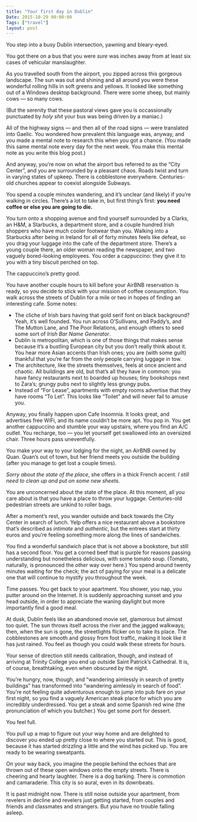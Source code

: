 ```yaml
---
title: "Your first day in Dublin"
Date: 2015-10-29 00:00:00
Tags: ["travel"]
layout: post
---
```


<p>You step into a busy Dublin intersection, yawning and bleary-eyed.</p>


<p>You got there on a bus that you were <em>sure</em> was inches away from at least six cases of vehicular manslaughter.</p>


<p>As you travelled south from the airport, you zipped across this gorgeous landscape.  The sun was out and shining and all around you were these wonderful rolling hills in soft greens and yellows.  It looked like something out of a Windows desktop background.  There were some sheep, but mainly cows — so many cows.</p>


<p>(But the serenity that these pastoral views gave you is occassionally punctuated by <em>holy shit</em> your bus was being driven by a maniac.)</p>


<p>All of the highway signs — and then all of the road signs — were translated into Gaelic.  You wondered how prevalent this language was, anyway, and you made a mental note to research this when you got a chance.  (You made this same mental note every day for the next week.  You make this mental note as you write this blog post.)</p>


<p>And anyway, you’re now on what the airport bus referred to as the “City Center”, and you are surrounded by a pleasant chaos.  Roads twist and turn in varying states of upkeep.  There is cobblestone everywhere.  Centuries-old churches appear to coexist alongside Subways.</p>


<p>You spend a couple minutes wandering, and it’s unclear (and likely) if you’re walking in circles. There’s a lot to take in, but first thing’s first: <strong>you need coffee or else you are going to die.</strong></p>


<p>You turn onto a shopping avenue and find yourself surrounded by a Clarks, an H&amp;M, a Starbucks, a department store, and a couple hundred Irish shoppers who have much cooler footwear than you.  Walking into a Starbucks after being in Ireland for all of forty minutes feels like defeat, so you drag your luggage into the cafe of the department store.  There’s a young couple there, an older woman reading the newspaper, and two vaguely bored-looking employees.  You order a cappuccino: they give it to you with a tiny biscuit perched on top.</p>


<p>The cappuccino’s pretty good.</p>


<p>You have another couple hours to kill before your AirBNB reservation is ready, so you decide to stick with your mission of coffee consumption.  You walk across the streets of Dublin for a mile or two in hopes of finding an interesting cafe.  Some notes:</p>


<ul>
<li>The cliche of Irish bars having that gold serif font on black background?  Yeah, it’s well founded.  You run across O’Sullivans, and Paddy’s, and The Mutton Lane, and The Poor Relations, and enough others to seed some sort of <em>Irish Bar Name Generator</em>.</li>
<li>Dublin is metropolitan, which is one of those things that makes sense because it’s a bustling European city but you don’t really think about it. You hear more Asian accents than Irish ones; you are (with some guilt) thankful that you’re far from the only people carrying luggage in tow.</li>
<li>The architecture, like the streets themselves, feels at once ancient and chaotic.  All buildings are old, but that’s all they have in common: you have fancy restaurants next to boarded up houses; tiny bookshops next to Zara’s; grungy pubs next to slightly less grungy pubs.</li>
<li>Instead of “For Lease”, apartments with empty rooms advertise that they have rooms “To Let”.  This looks like “Toilet” and will never fail to amuse you.</li>
</ul>


<p>Anyway, you finally happen upon Cafe Insomnia.  It looks great, and advertises free WiFi, and its name couldn’t be more apt.  You pop in.  You get another cappuccino and stumble your way upstairs, where you find an A/C outlet.  You recharge, too — you let yourself get swallowed into an oversized chair.  Three hours pass uneventfully.</p>


<p>You make your way to your lodging for the night, an AirBNB owned by Quan.  Quan’s out of town, but her friend meets you outside the building (after you manage to get lost a couple times).</p>


<p><em>Sorry about the state of the place</em>, she offers in a thick French accent.  <em>I still need to clean up and put on some new sheets.</em></p>


<p>You are unconcerned about the state of the place.  At this moment, all you care about is that you have a place to throw your luggage.  Centuries-old pedestrian streets are unkind to roller bags.</p>


<p>After a moment’s rest, you wander outside and back towards the City Center in search of lunch.  Yelp offers a nice restaurant above a bookstore that’s described as <em>intimate</em> and <em>authentic</em>, but the entrees start at thirty euros and you’re feeling something more along the lines of sandwiches.</p>


<p>You find a wonderful sandwich place that is not above a bookstore, but still has a second floor. You get a corned beef that is purple for reasons passing understanding but nonetheless delicious, with some tomato soup.  (Tomato, naturally, is pronounced the <em>other</em> way over here.)  You spend around twenty minutes waiting for the check; the act of paying for your meal is a delicate one that will continue to mystify you throughout the week.</p>


<p>Time passes.  You get back to your apartment.  You shower, you nap, you putter around on the Internet.  It is suddenly approaching sunset and you head outside, in order to appreciate the waning daylight but more importantly find a good meal.</p>


<p>At dusk, Dublin feels like an abandoned movie set, glamorous but almost too quiet.  The sun throws itself across the river and the jagged walkways; then, when the sun is gone, the streetlights flicker on to take its place.  The cobblestones are smooth and glossy from foot traffic, making it look like it has just rained.  You feel as though you could walk these streets for hours.</p>


<p>Your sense of direction still needs calibration, though, and instead of arriving at  Trinity College you end up outside Saint Patrick’s Cathedral.  It is, of course, breathtaking, even when obscured by the night.</p>


<p>You’re hungry, now, though, and “wandering aimlessly in search of pretty buildings” has transformed into “wandering aimlessly in search of food”.  You’re not feeling quite adventurous enough to jump into pub fare on your first night, so you find a vaguely American steak place for which you are incredibly underdressed.  You get a steak and some Spanish red wine (the pronunciation of which you butcher.)  You get some port for dessert.</p>


<p>You feel full.</p>


<p>You pull up a map to figure out your way home and are delighted to discover you ended up pretty close to where you started out.  This is good, because it has started drizzling a little and the wind has picked up.  You are ready to be wearing sweatpants.</p>


<p>On your way back, you imagine the people behind the echoes that are thrown out of these open windows onto the empty streets.  There is cheering and hearty laughter.  There is a dog barking.  There is commotion and camaraderie. This city is so aural, even in its downbeats.</p>


<p>It is past midnight now.  There is still noise outside your apartment, from revelers in decline and revelers just getting started, from couples and friends and classmates and strangers.  But you have no trouble falling asleep.</p>
	